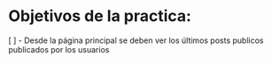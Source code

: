 # Objetivos de la practica:
[ ] - Desde la página principal se deben ver los últimos posts publicos publicados por los usuarios

